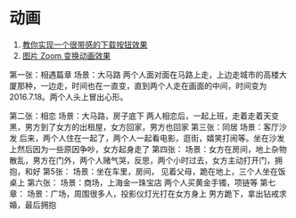 # 动画

1. [教你实现一个很带感的下载按钮效果](https://github.com/Josin22/JSDownloadView)
2. [图片 Zoom 变换动画效果](https://github.com/WorldDownTown/ZoomTransitioning)

第一张：相遇篇章 场景：大马路 两个人面对面在马路上走，上边走城市的高楼大厦那种，一边走，时间也在一直变，直到两个人走在画面的中间，时间变为2016.7.18。两个人头上冒出心形。

第二张：相恋 场景：大马路，房子底下 两人相恋后，一起上班，走着走着天变黑，男方到了女方的出租屋，女方回家，男方也回家 第三张：同居 场景：客厅沙发 后来，两个人住在一起了，两个人一起看电影，逛街，嬉笑打闹等。坐在沙发上然后因为一些原因争吵，女方起身走了 第四张： 场景：女方在房间，地上杂物散乱，男方在门外，两个人赌气哭，反思，两个小时过去，女方主动打开门，拥抱，和好 第5张： 场景：坐在车里，房间， 见着父母，跪在地上，三个人坐在饭桌上 第六张： 场景：商场，上海金一珠宝店 两个人买黄金手镯，项链等 第七章： 场景：广场，周围很多人，投影仪灯光打在女方身上 男方跪下，拿出钻戒求婚，最后拥抱

